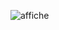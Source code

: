 ![affiche](https://user-images.githubusercontent.com/112189073/236202142-4b01c68e-fae0-48b5-a95e-70ecf63397e2.png)
